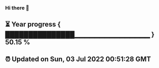 ### Hi there 👋
⏳ Year progress { ███████████████▁▁▁▁▁▁▁▁▁▁▁▁▁▁▁ } 50.15 %
---
⏰ Updated on Sun, 03 Jul 2022 00:51:28 GMT
---

